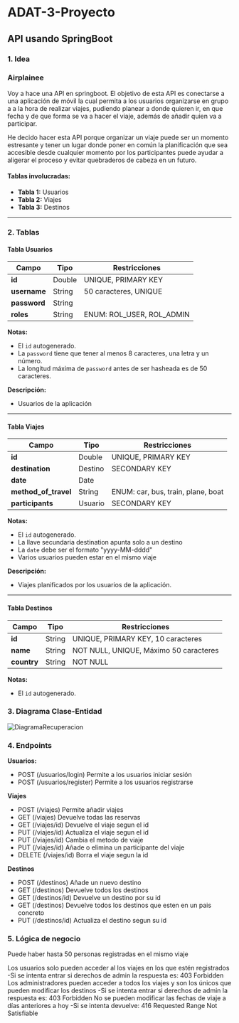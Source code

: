 # ADAT-3-Proyecto

## API usando SpringBoot

### 1. Idea
### Airplainee
Voy a hace una API en springboot. El objetivo de esta API es conectarse a una aplicación de móvil la cual permita a los usuarios organizarse en grupo a a la hora de realizar viajes,
pudiendo planear a donde quieren ir, en que fecha y de que forma se va a hacer el viaje, además de añadir quien va a participar.

He decido hacer esta API porque organizar un viaje puede ser un momento estresante y tener un lugar donde poner en común la planificación que sea accesible desde cualquier momento por
los participantes puede ayudar a aligerar el proceso y evitar quebraderos de cabeza en un futuro.

#### Tablas involucradas:
- **Tabla 1:** Usuarios
- **Tabla 2:** Viajes
- **Tabla 3:** Destinos

---
### 2. Tablas

#### Tabla Usuarios
| Campo        | Tipo   | Restricciones                                  |
|--------------|--------|------------------------------------------------|
| **id**       | Double | UNIQUE, PRIMARY KEY                            |
| **username** | String | 50 caracteres, UNIQUE                          |
| **password** | String |                                                |
| **roles**    | String | ENUM: ROL_USER, ROL_ADMIN                      |

**Notas:**
- El `id` autogenerado.
- La `password` tiene que tener al menos 8 caracteres, una letra y un número.
- La longitud máxima de `password` antes de ser hasheada es de 50 caracteres.

**Descripción:**
- Usuarios de la aplicación

---

#### Tabla Viajes
| Campo              | Tipo         | Restricciones                                    |
|--------------------|--------------|-------------------------------------------------|
| **id**             | Double       | UNIQUE, PRIMARY KEY                             |
| **destination**    | Destino      | SECONDARY KEY                                   |
| **date**           | Date         |                                                 |
| **method_of_travel** | String     | ENUM: car, bus, train, plane, boat             |
| **participants**   | Usuario      | SECONDARY KEY                                   |

**Notas:**
- El `id` autogenerado.
- La llave secundaria destination apunta solo a un destino
- La `date` debe ser el formato "yyyy-MM-dddd"
- Varios usuarios pueden estar en el mismo viaje

**Descripción:**
- Viajes planificados por los usuarios de la aplicación.

---

#### Tabla Destinos
| Campo      | Tipo   | Restricciones                                   |
|------------|--------|-------------------------------------------------|
| **id**     | String | UNIQUE, PRIMARY KEY, 10 caracteres              |
| **name**   | String | NOT NULL, UNIQUE, Máximo 50 caracteres          |
| **country**| String | NOT NULL                                        |

**Notas:**
- El `id` autogenerado.

### 3. Diagrama Clase-Entidad

![DiagramaRecuperacion](https://github.com/user-attachments/assets/d420cac4-21c1-463a-8f98-2fd8fe607d8f)

### 4. Endpoints

**Usuarios:**

- POST (/usuarios/login)
  Permite a los usuarios iniciar sesión
- POST (/usuarios/register)
  Permite a los usuarios registrarse

**Viajes**
- POST (/viajes)
  Permite añadir viajes 
- GET (/viajes)
  Devuelve todas las reservas
- GET (/viajes/id)
  Devuelve el viaje segun el id
- PUT (/viajes/id)
  Actualiza el viaje segun el id
- PUT (/viajes/id)
  Cambia el metodo de viaje
- PUT (/viajes/id)
  Añade o elimina un participante del viaje
- DELETE (/viajes/id)
  Borra el viaje segun la id

**Destinos**
- POST (/destinos)
  Añade un nuevo destino
- GET (/destinos)
  Devuelve todos los destinos
- GET (/destinos/id)
  Devuelve un destino por su id
- GET (/destinos)
  Devuelve todos los destinos que esten en un pais concreto
- PUT (/destinos/id)
  Actualiza el destino segun su id


### 5. Lógica de negocio

Puede haber hasta 50 personas registradas en el mismo viaje

Los usuarios solo pueden acceder al los viajes en los que estén registrados
-Si se intenta entrar si derechos de admin la respuesta es: 403 Forbidden
Los administradores pueden acceder a todos los viajes y son los únicos que pueden modificar los destinos
-Si se intenta entrar si derechos de admin la respuesta es: 403 Forbidden
No se pueden modificar las fechas de viaje a días anteriores a hoy
-Si se intenta devuelve: 416 Requested Range Not Satisfiable






   

